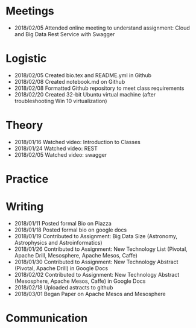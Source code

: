 # Meetings
* 2018/02/05 Attended online meeting to understand assignment: Cloud and Big Data Rest Service with Swagger


# Logistic
* 2018/02/05 Created bio.tex and README.yml in Github
* 2018/02/08 Created notebook.md on Github
* 2018/02/08 Formatted Github repository to meet class requirements
* 2018/02/20 Created 32-bit Ubuntu virtual machine (after troubleshooting Win 10 virtualization)


# Theory
* 2018/01/16 Watched video: Introduction to Classes
* 2018/01/24 Watched video: REST
* 2018/02/05 Watched video: swagger


# Practice


# Writing
* 2018/01/11 Posted formal Bio on Piazza
* 2018/01/18 Posted formal bio on google docs 
* 2018/01/19 Contributed to Assignment: Big Data Size (Astronomy, Astrophysics and Astroinformatics)
* 2018/01/26 Contributed to Assignment: New Technology List (Pivotal, Apache Drill, Mesosphere, Apache Mesos, Caffe)
* 2018/01/30 Contributed to Assignment: New Technology Abstract (Pivotal, Apache Drill) in Google Docs
* 2018/02/02 Contributed to Assignment: New Technology Abstract (Mesosphere, Apache Mesos, Caffe) in Google Docs
* 2018/02/18 Uploaded astracts to github
* 2018/03/01 Began Paper on Apache Mesos and Mesosphere

# Communication

